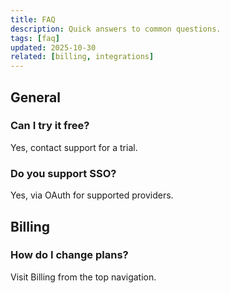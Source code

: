 ```yaml
---
title: FAQ
description: Quick answers to common questions.
tags: [faq]
updated: 2025-10-30
related: [billing, integrations]
---
```


## General

### Can I try it free?
Yes, contact support for a trial.

### Do you support SSO?
Yes, via OAuth for supported providers.

## Billing

### How do I change plans?
Visit Billing from the top navigation.
